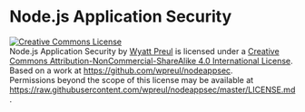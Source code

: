 Node.js Application Security
=============
<a rel="license" href="http://creativecommons.org/licenses/by-nc-sa/4.0/"><img alt="Creative Commons License" style="border-width:0" src="https://i.creativecommons.org/l/by-nc-sa/4.0/88x31.png" /></a><br /><span xmlns:dct="http://purl.org/dc/terms/" property="dct:title">Node.js Application Security</span> by <a xmlns:cc="http://creativecommons.org/ns#" href="http://nodeappsec.com" property="cc:attributionName" rel="cc:attributionURL">Wyatt Preul</a> is licensed under a <a rel="license" href="http://creativecommons.org/licenses/by-nc-sa/4.0/">Creative Commons Attribution-NonCommercial-ShareAlike 4.0 International License</a>.<br />Based on a work at <a xmlns:dct="http://purl.org/dc/terms/" href="https://github.com/wpreul/nodeappsec" rel="dct:source">https://github.com/wpreul/nodeappsec</a>.<br />Permissions beyond the scope of this license may be available at <a xmlns:cc="http://creativecommons.org/ns#" href="https://raw.githubusercontent.com/wpreul/nodeappsec/master/LICENSE.md" rel="cc:morePermissions">https://raw.githubusercontent.com/wpreul/nodeappsec/master/LICENSE.md</a>.
